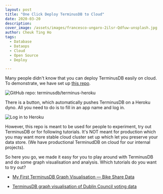 ```yaml
---
layout: post
title: "One Click Deploy TerminusDB to Cloud"
date: 2020-03-20
description:
cover_image: /assets/images/francesco-ungaro-2ilsr-Qdfuw-unsplash.jpg
author: Cheuk Ting Ho
tags:
  - Database
  - Dataops
  - Cloud
  - Open Source
  - Deploy

---
```


Many people didn't know that you can deploy TerminusDB easily on cloud. To demonstrate, we have set up [this repo](https://github.com/terminusdb/terminus-heroku).

![GitHub repo: terminusdb/terminus-heroku](/blog/assets/images/terminus-heroku.png)

There is a button, which automatically pushes TerminusDB on a Heroku dyno. All you need to do is to fill in an app name and log in.

![Log in to Heroku](/blog/assets/images/heroku-login.png)

However, this repo is meant to be used for people to experiment, try out TerminusDB or for following tutorials. It's NOT meant for production which you may want more stable cloud cluster set up which let you preserve your data store. (We have productional TerminudDB on cloud for our internal projects).

So here you go, we made it easy for you to play around with TerminusDB and do some graph visualisation and analysis. Which tutorials do you want to try out?

* [My First TerminusDB Graph Visualisation — Bike Share Data](http://blog.terminusdb.com/2020/01/14/my-first-terminusdb-graph-visualisation-bike-share-data/)

* [TerminusDB graph visualisation of Dublin Council voting data](http://blog.terminusdb.com/2020/01/15/are-you-supporting-the-right-politician/)
